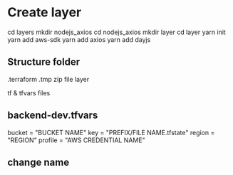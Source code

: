 # Create layer

cd layers
mkdir nodejs_axios
cd nodejs_axios
mkdir layer
cd layer
yarn init
yarn add aws-sdk
yarn add axios
yarn add dayjs


## Structure folder

.terraform
.tmp
  zip file
layer

tf & tfvars files

## backend-dev.tfvars

bucket  = "BUCKET NAME"
key     = "PREFIX/FILE NAME.tfstate"
region  = "REGION"
profile = "AWS CREDENTIAL NAME"

## change name